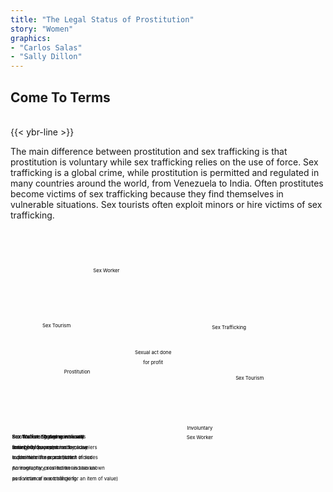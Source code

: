 ```yaml
---
title: "The Legal Status of Prostitution"
story: "Women"
graphics:
- "Carlos Salas"
- "Sally Dillon"
---
```

<div class="divider"></div>
<section class="interactive" id="womenSlider2">
  <h2 class="interactive__title">Come To Terms</h2><br/>
  {{< ybr-line >}}
  <p class="interactive__intro">The main difference between prostitution and sex trafficking is that prostitution is voluntary while sex trafficking relies on the use of force. Sex trafficking is a global crime, while prostitution is permitted and regulated in many countries around the world, from Venezuela to India. Often prostitutes become victims of sex trafficking because they find themselves in vulnerable situations. Sex tourists often exploit minors or hire victims of sex trafficking.</p>
  <svg class="venn-diagram" width="90%" height="80vh" style="max-height:700px" viewBox="-5 -5 819 730" fill="none" xmlns="http://www.w3.org/2000/svg">
    <circle class="vd-circle vd-big vd-yellow vd-prostitution" onclick="showDef('prostitution-def')" cx="262.5" cy="262.5" r="262.5" fill-opacity="0.5"/>
    <circle class="vd-circle vd-big vd-blue vd-sex-trafficking" onclick="showDef('sex-trafficking-def')" cx="551.5" cy="433.5" r="262.5" fill-opacity="0.5"/>
    <circle class="vd-circle vd-small vd-yellow vd-sex-tourism1" onclick="showDef('sex-tourism-def')" cx="128" cy="272" r="75"/>
    <circle class="vd-circle vd-small vd-yellow vd-sex-worker1" onclick="showDef('sex-worker-def')" cx="272" cy="114" r="75"/>
    <circle class="vd-circle vd-small vd-blue vd-sex-tourism2" onclick="showDef('sex-tourism-def')" cx="686" cy="424" r="75"/>
    <circle class="vd-circle vd-small vd-blue vd-sex-worker2" onclick="showDef('sex-worker-def')" cx="542" cy="582" r="75"/>
    <text class="vdt-heading vdt-black vdt-prostitution" x="187.5" y="412.5" fill="black" text-anchor="middle">Prostitution</text>
    <text class="vdt-heading vdt-white vdt-sex-trafficking" x="626.5" y="283.5" fill="black" text-anchor="middle">Sex Trafficking</text>
    <text class="vdt-heading vdt-middle vdt-white" x="407" y="355.5" fill="black" text-anchor="middle">Sexual act done<tspan x="407" y="385.5">for profit</tspan></text>
    <text class="vdt-subheading vdt-black vdt-sex-tourism1" x="128" y="278" fill="black" text-anchor="middle">Sex Tourism</text>
    <text class="vdt-subheading vdt-black vdt-sex-worker1" x="272" y="120" fill="black" text-anchor="middle">Sex Worker</text>
    <text class="vdt-subheading vdt-white vdt-sex-tourism2" x="686" y="430" fill="black" text-anchor="middle">Sex Tourism</text>
    <text class="vdt-subheading vdt-white vdt-sex-worker2" x="542" y="575" fill="black" text-anchor="middle">Involuntary<tspan x="542" y="601" text-anchor="middle">Sex Worker</tspan></text>
    <text class="vdt-def" id="prostitution-def" x="0" y="600" fill="black"><tspan class="vdt-term">Prostitution:</tspan> Engaging in sexual <tspan x="0" y="630">activity for payment</tspan></text>
    <text class="vdt-def" id="sex-trafficking-def" x="0" y="600" fill="black"><tspan class="vdt-term">Sex Trafficking:</tspan> Someone uses <tspan x="0" y="630">force, fraud or coercion to cause</tspan> <tspan x="0" y="660">a commercial sex act (which includes</tspan> <tspan x="0" y="690">pornography, prostitution and sexual</tspan> <tspan x="0" y="720">performance in exchange for an item of value)</tspan></text>
    <text class="vdt-def" id="sex-tourism-def" x="0" y="600" fill="black"><tspan class="vdt-term">Sex Tourism:</tspan> Travel specifically <tspan x="0" y="630">arranged for, or planned by, travelers</tspan> <tspan x="0" y="660">to facilitate the procurement of sex</tspan></text>
    <text class="vdt-def" id="sex-worker-def" x="0" y="600" fill="black"><tspan class="vdt-term">Sex Worker:</tspan> Someone who sells <tspan x="0" y="630">their body for sex; a modern-day</tspan> <tspan x="0" y="660">euphemism for a prostitute.</tspan><tspan x="0" y="690">An involuntary sex-worker is also known</tspan><tspan x="0" y="720">as a victim of sex trafficking.</tspan></text>
    <script type="text/javascript">
    <![CDATA[
      function showDef(id) {
        let allDefs = document.getElementsByClassName('vdt-def');
        for (let i = 0; i < allDefs.length; i++) {
          allDefs[i].style.opacity = 0;
        };
        let def = document.getElementById(id);
        def.style.opacity = 1;
      }
    ]]>
    </script>
  </svg>
</section>
<div class="divider"></div>